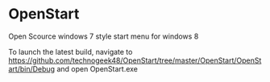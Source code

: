 OpenStart
=========

Open Scource windows 7 style start menu for windows 8

To launch the latest build, navigate to https://github.com/technogeek48/OpenStart/tree/master/OpenStart/OpenStart/bin/Debug and open OpenStart.exe
